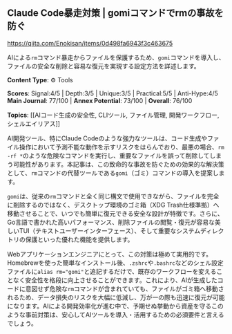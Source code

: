 ## Claude Code暴走対策 | gomiコマンドでrmの事故を防ぐ

https://qiita.com/Enokisan/items/0d498fa6943f3c463675

AIによる`rm`コマンド暴走からファイルを保護するため、`gomi`コマンドを導入し、ファイルの安全な削除と容易な復元を実現する設定方法を詳述します。

**Content Type**: ⚙️ Tools

**Scores**: Signal:4/5 | Depth:3/5 | Unique:3/5 | Practical:5/5 | Anti-Hype:4/5
**Main Journal**: 77/100 | **Annex Potential**: 73/100 | **Overall**: 76/100

**Topics**: [[AIコード生成の安全性, CLIツール, ファイル管理, 開発ワークフロー, シェルエイリアス]]

AI開発ツール、特にClaude Codeのような強力なツールは、コード生成やファイル操作において予測不能な動作を示すリスクをはらんでおり、最悪の場合、`rm -rf *`のような危険なコマンドを実行し、重要なファイルを誤って削除してしまう可能性があります。本記事は、この致命的な事故を防ぐための効果的な解決策として、`rm`コマンドの代替ツールである`gomi`（ゴミ）コマンドの導入を提案します。

`gomi`は、従来の`rm`コマンドと全く同じ構文で使用できながら、ファイルを完全に削除するのではなく、デスクトップ環境のゴミ箱（XDG Trash仕様準拠）へ移動させることで、いつでも簡単に復元できる安全な設計が特徴です。さらに、Go言語で書かれた高いパフォーマンス、削除ファイルの閲覧・復元が容易な美しいTUI（テキストユーザーインターフェース）、そして重要なシステムディレクトリの保護といった優れた機能を提供します。

Webアプリケーションエンジニアにとって、この対策は極めて実用的です。Homebrewを使った簡単なインストール後、`.zshrc`や`.bashrc`などのシェル設定ファイルに`alias rm="gomi"`と追記するだけで、既存のワークフローを変えることなく安全性を格段に向上させることができます。これにより、AIが生成したコードに意図せず危険な`rm`コマンドが含まれていても、ファイルがゴミ箱へ移動されるため、データ損失のリスクを大幅に低減し、万が一の際も迅速に復元が可能になります。AIによる開発効率化が進む中で、予期せぬ挙動から資産を守るこのような事前対策は、安心してAIツールを導入・活用するための必須要件と言えるでしょう。